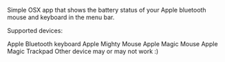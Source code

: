 Simple OSX app that shows the battery status of your Apple bluetooth mouse and keyboard in the menu bar.

Supported devices:

Apple Bluetooth keyboard
Apple Mighty Mouse
Apple Magic Mouse
Apple Magic Trackpad
Other device may or may not work :)

